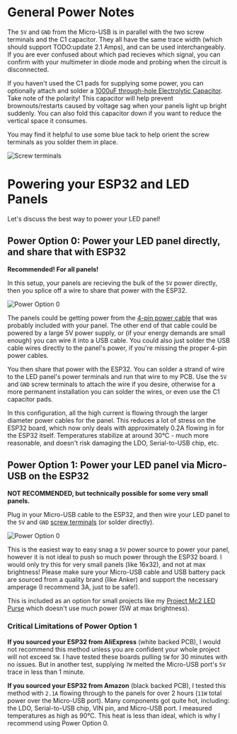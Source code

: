 # General Power Notes
The `5V` and `GND` from the Micro-USB is in parallel with the two screw terminals and the C1 capacitor. They all have the same trace width (which should support TODO:update 2.1 Amps), and can be used interchangeably. If you are ever confused about which pad recieves which signal, you can confirm with your multimeter in diode mode and probing when the circuit is disconnected.

If you haven't used the C1 pads for supplying some power, you can optionally attach and solder a [1000uF through-hole Electrolytic Capacitor](https://www.aliexpress.com/item/32812085542.html). Take note of the polarity! This capacitor will help prevent brownouts/restarts caused by voltage sag when your panels light up bright suddenly. You can also fold this capacitor down if you want to reduce the vertical space it consumes.

You may find it helpful to use some blue tack to help orient the screw terminals as you solder them in place.

![Screw terminals](https://github.com/rorosaurus/esp32-hub75-driver/raw/master/images/screw-terminals.jpg)

# Powering your ESP32 and LED Panels
Let's discuss the best way to power your LED panel!

## Power Option 0: Power your LED panel directly, and share that with ESP32
**Recommended! For all panels!**

In this setup, your panels are recieving the bulk of the `5V` power directly, then you splice off a wire to share that power with the ESP32.

![Power Option 0](https://github.com/rorosaurus/esp32-hub75-driver/raw/master/images/power-option-0.jpg)

The panels could be getting power from the [4-pin power cable](https://www.aliexpress.com/item/32832930794.html) that was probably included with your panel. The other end of that cable could be powered by a large 5V power supply, or (if your energy demands are small enough) you can wire it into a USB cable. You could also just solder the USB cable wires directly to the panel's power, if you're missing the proper 4-pin power cables.

You then share that power with the ESP32. You can solder a strand of wire to the LED panel's power terminals and run that wire to my PCB. Use the `5V` and `GND` screw terminals to attach the wire if you desire, otherwise for a more permanent installation you can solder the wires, or even use the C1 capacitor pads.

In this configuration, all the high current is flowing through the larger diameter power cables for the panel. This reduces a lot of stress on the ESP32 board, which now only deals with approximately 0.2A flowing in for the ESP32 itself. Temperatures stabilize at around 30°C - much more reasonable, and doesn't risk damaging the LDO, Serial-to-USB chip, etc.

## Power Option 1: Power your LED panel via Micro-USB on the ESP32
**NOT RECOMMENDED, but technically possible for some very small panels.**

Plug in your Micro-USB cable to the ESP32, and then wire your LED panel to the `5V` and `GND` [screw terminals](https://www.aliexpress.com/item/32993227789.html) (or solder directly).

![Power Option 0](https://github.com/rorosaurus/esp32-hub75-driver/raw/master/images/power-option-0.jpg)

This is the easiest way to easy snag a `5V` power source to power your panel, however it is not ideal to push so much power through the ESP32 board. I would only try this for very small panels (like 16x32), and not at max brightness! Please make sure your Micro-USB cable and USB battery pack are sourced from a quality brand (like Anker) and support the necessary amperage (I recommend 3A, just to be safe!).

This is included as an option for small projects like my [Project Mc2 LED Purse](https://github.com/rorosaurus/project-mc2-led-purse) which doesn't use much power (5W at max brightness).

### Critical Limitations of Power Option 1
**If you sourced your ESP32 from AliExpress** (white backed PCB), I would not recommend this method unless you are confident your whole project will not exceed `5W`.  I have tested these boards pulling `5W` for 30 minutes with no issues. But in another test, supplying `7W` melted the Micro-USB port's `5V` trace in less than 1 minute.

**If you sourced your ESP32 from Amazon** (black backed PCB), I tested this method with `2.1A` flowing through to the panels for over 2 hours (`11W` total power over the Micro-USB port). Many components got quite hot, including: the LDO, Serial-to-USB chip, VIN pin, and Micro-USB port. I measured temperatures as high as 90°C. This heat is less than ideal, which is why I recommend using Power Option 0.
